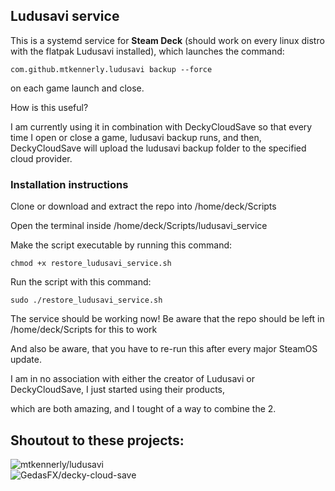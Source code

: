## Ludusavi service

This is a systemd service for **Steam Deck** (should work on every linux distro with the flatpak Ludusavi installed), 
which launches the command:
```
com.github.mtkennerly.ludusavi backup --force
```
on each game launch and close.

How is this useful?

I am currently using it in combination with DeckyCloudSave
so that every time I open or close a game, ludusavi backup runs, and then,
DeckyCloudSave will upload the ludusavi backup folder to the specified cloud provider.

### Installation instructions

Clone or download and extract the repo into /home/deck/Scripts

Open the terminal inside /home/deck/Scripts/ludusavi_service

Make the script executable by running this command:
```
chmod +x restore_ludusavi_service.sh
```
Run the script with this command:
```
sudo ./restore_ludusavi_service.sh
```

The service should be working now!
Be aware that the repo should be left in /home/deck/Scripts for this to work

And also be aware, that you have to re-run this after every major SteamOS update.


I am in no association with either the creator of Ludusavi or DeckyCloudSave, I just started using their products, 

which are both amazing, and I tought of a way to combine the 2.

## Shoutout to these projects:

![mtkennerly/ludusavi](https://github.com/mtkennerly/ludusavi)  
![GedasFX/decky-cloud-save](https://github.com/GedasFX/decky-cloud-save)
